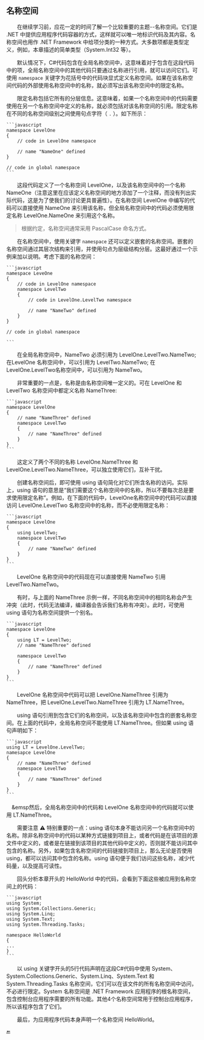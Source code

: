 ## 名称空间

&emsp;&emsp;在继续学习前，应花一定的时间了解一个比较重要的主题--名称空间。它们是 .NET 中提供应用程序代码容器的方式，这样就可以唯一地标识代码及其内容。名称空间也用作 .NET Framework 中给项分类的一种方式。大多数项都是类型定义，例如，本章描述的简单类型（System.Int32 等）。

&emsp;&emsp;默认情况下，C#代码包含在全局名称空间中，这意味着对于包含在这段代码中的项，全局名称空间中的其他代码只要通过名称进行引用，就可以访问它们。可使用 `namespace` 关键字为花括号中的代码块显式定义名称空间。如果在该名称空间代码的外部使用名称空间中的名称，就必须写出该名称空间中的限定名称。

&emsp;&emsp;限定名称包括它所有的分层信息。这意味着，如果一个名称空间中的代码需要使用在另一个名称空间中定义的名称，就必须包括对该名称空间的引用。限定名称在不同的名称空间级别之间使用句点字符（ `.` ）。如下所示：

    ```javascript
    namespace LevelOne
    {
        // code in LevelOne namespace

        // name "NameOne" defined
    }

    // code in global namespace
    ```

&emsp;&emsp;这段代码定义了一个名称空间 LevelOne，以及该名称空间中的一个名称 NameOne（注意这里在应该定义名称空间的地方添加了一个注释，而没有列出实际代码，这是为了使我们的讨论更具普遍性）。在名称空间 LevelOne 中编写的代码可以直接使用 NameOne 来引用该名称，但全局名称空间中的代码必须使用限定名称 LevelOne.NameOne 来引用这个名称。

> 根据约定，名称空间通常采用 PascalCase 命名方式。

&emsp;&emsp;在名称空间中，使用关键字 `namespace` 还可以定义嵌套的名称空间。嵌套的名称空间通过其层次结构来引用，并使用句点为层级结构分层。这最好通过一个示例来加以说明。考虑下面的名称空间：

    ```javascript
    namespace LeveOne
    {
        // code in LevelOne namespace
        namespace LevelTwo
        {
            // code in LevelOne.LevelTwo namespace

            // name "NameTwo" defined
        }
    }

    // code in global namespace

    ```

&emsp;&emsp;在全局名称空间中，NameTwo 必须引用为 LevelOne.LevelTwo.NameTwo; 在LevelOne 名称空间中，可以引用为 LevelTwo.NameTwo; 在LevelOne.LevelTwo名称空间中，可以引用为 NameTwo。

&emsp;&emsp;非常重要的一点是，名称是由名称空间唯一定义的。可在 LevelOne 和 LevelTwo 名称空间中都定义名称 NameThree:

    ```javascript
    namespace LevelOne
    {
        // name "NameThree" defined
        namespace LevelTwo
        {
            // name "NameThree" defined
        }
    }
    ```

&emsp;&emsp;这定义了两个不同的名称 LevelOne.NameThree 和 LevelOne.LevelTwo.NameThree，可以独立使用它们，互补干扰。

&emsp;&emsp;创建名称空间后，即可使用 using 语句简化对它们所含名称的访问。实际上，using 语句的意思是“我们需要这个名称空间中的名称，所以不要每次总是要求使用限定名称”。例如，在下面的代码中，LevelOne名称空间中的代码可以直接访问 LevelOne.LevelTwo 名称空间中的名称，而不必使用限定名称：

    ```javascript
    namespace LevelOne
    {
        using LevelTwo;
        namespace LevelTwo
        {
            // name "NameTwo" defined
        }
    }
    ```

&emsp;&emsp;LevelOne 名称空间中的代码现在可以直接使用 NameTwo 引用 LevelTwo.NameTwo。

&emsp;&emsp;有时，与上面的 NameThree 示例一样，不同名称空间中的相同名称会产生冲突（此时，代码无法编译，编译器会告诉我们名称有冲突）。此时，可使用 using 语句为名称空间提供一个别名。

    ```javascript
    namespace LevelOne
    {
        using LT = LevelTwo;
        // name "NameThree" defined

        namespace LevelTwo
        {
            // name "NameThree" defined
        }
    }
    ```

&emsp;&emsp;LevelOne 名称空间中代码可以把 LevelOne.NameThree 引用为 NameThree，把 LevelOne.LevelTwo.NameThree 引用为 LT.NameThree。

&emsp;&emsp;using 语句引用到包含它们的名称空间，以及该名称空间中包含的嵌套名称空间。在上面的代码中，全局名称空间不能使用 LT.NameThree。但如果 using 语句声明如下：

    ```javascript
    using LT = LevelOne.LevelTwo;
    namesapce LevelOne
    {
        // name "NameThree" defined
        namespace LevelTwo
        {
            // name "NameThree" defined
        }
    }
    ```

&emsp;&emsp然后，全局名称空间中的代码和 LevelOne 名称空间中的代码就可以使用 LT.NameThree。

&emsp;&emsp;需要注意 ⚠️ 特别重要的一点：using 语句本身不能访问另一个名称空间中的名称。除非名称空间中的代码以某种方式链接到项目上，或者代码是在该项目的源文件中定义的，或者是在链接到该项目的其他代码中定义的，否则就不能访问其中包含的名称。另外，如果包含名称空间的代码链接到项目上，那么无论是否使用 using，都可以访问其中包含的名称。using 语句便于我们访问这些名称，减少代码量，以及提高可读性。

&emsp;&emsp;回头分析本章开头的 HelloWorld 中的代码，会看到下面这些被应用到名称空间上的代码：

    ```javascript
    using System;
    using System.Collections.Generic;
    using System.Linq;
    using System.Text;
    using System.Threading.Tasks;

    namespace HelloWorld
    {
    ...
    }
    ```

&emsp;&emsp;以 using 关键字开头的5行代码声明在这段C#代码中使用 System、System.Collections.Generic、System.Linq、System.Text 和 System.Threading.Tasks 名称空间，它们可以在该文件的所有名称空间中访问，不必进行限定。System 名称空间是 .NET Framework 应用程序的根名称空间，包含控制台应用程序需要的所有功能。其他4个名称空间常用于控制台应用程序，所以该程序包含了它们。

&emsp;&emsp;最后，为应用程序代码本身声明一个名称空间 HelloWorld。




🔚

